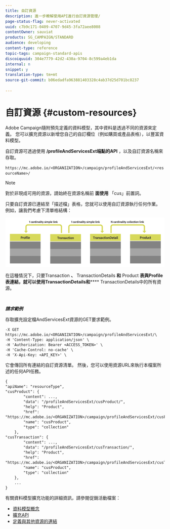 ```yaml
---
title: 自訂資源
description: 進一步瞭解使用API進行自訂資源管理/
page-status-flag: never-activated
uuid: c7b9c171-0409-4707-9d45-3fa72aee8008
contentOwner: sauviat
products: SG_CAMPAIGN/STANDARD
audience: developing
content-type: reference
topic-tags: campaign-standard-apis
discoiquuid: 304e7779-42d2-430a-9704-8c599a4eb1da
internal: n
snippet: y
translation-type: tm+mt
source-git-commit: b06edadfa963881403328c4ab37d25d701bc8237

---
```



# 自訂資源 {#custom-resources}

Adobe Campaign隨附預先定義的資料模型，其中資料是透過不同的資源來定義。 您可以擴充資源以新增您自己的自訂欄位（例如購買或產品表格），以豐富資料模型。

自訂資源可透過使用 **/profileAndServicesExt端點的API** ，以及自訂資源名稱來存取。

`https://mc.adobe.io/<ORGANIZATION>/campaign/profileAndServicesExt/<resourceName>/`

>[!NOTE]
>
>對於非現成可用的資源，請始終在資源名稱前 <b>面使用</b> 「cus」前置詞。

只要自訂資源已連結至「描述檔」表格，您就可以使用自訂資源執行任何作業。 例如，讓我們考慮下清單格結構：

![alt text](assets/cusresources.png)

在這種情況下，只要Transaction **、** TransactionDetails **和** Product **表與Profile表連結，就可以使用TransactionDetails和****** TransactionDetails中的所有資源。

<br/>

***請求範例***

存取擴充設定檔AndServicesExt資源的GET要求範例。

```
-X GET https://mc.adobe.io/<ORGANIZATION>/campaign/profileAndServicesExt/\
-H 'Content-Type: application/json' \
-H 'Authorization: Bearer <ACCESS_TOKEN>' \
-H 'Cache-Control: no-cache' \
-H 'X-Api-Key: <API_KEY>' \
```

它會傳回所有連結的自訂資源清單。 然後，您可以使用資源URL來執行本檔案所述的任何API任務。

```
{
"apiName": "resourceType",
"cusProduct": {
        "content": ...,
        "data": "/profileAndServicesExt/cusProduct/",
        "help": "Product",
        "href": "https://mc.adobe.io/<ORGANIZATION>/campaign/profileAndServicesExt/cusProduct/metadata",
        "name": "cusProduct",
        "type": "collection"
    },
"cusTransaction": {
        "content": ...,
        "data": "/profileAndServicesExt/cusTransaction/",
        "help": "Product",
        "href": "https://mc.adobe.io/<ORGANIZATION>/campaign/profileAndServicesExt/cusTransaction/metadata",
        "name": "cusProduct",
        "type": "collection"
    },
    ...
}
```

有關資料模型擴充功能的詳細資訊，請參閱促銷活動檔案：

* [資料模型概念](../../developing/using/data-model-concepts.md)
* [擴充API](../../developing/using/about-extending-the-api.md)
* [定義與其他資源的連結](https://helpx.adobe.com/campaign/standard/developing/using/configuring-the-resource-s-data-structure.html#defining-links-with-other-resources)
